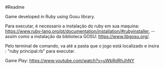 #Readme

Game developed in Ruby using Gosu library.

Para executar, é necessario a instalação do ruby em sua maquina: https://www.ruby-lang.org/pt/documentation/installation/#rubyinstaller, --assim como a instalação da biblioteca GOSU: https://www.libgosu.org/.

Pelo terminal de comando, va até a pasta que o jogo está localizado e insira : "ruby principal.rb" para executar.

Game Play: https://www.youtube.com/watch?v=uWbRdRhJhNY
